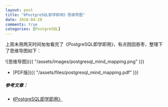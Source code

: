 ```yaml
---
layout: post
title: "《PostgreSQL即学即用》思维导图"
date: 2018-04-20
comments: true
categories: [PostgreSQL]
---
```


上周末用两天时间匆匆看完了《PostgreSQL即学即用》，有点囫囵吞枣，整理下了思维导图如下：

![思维导图]({{ "/assets/images/postgresql_mind_mapping.png" }})

- [PDF版]({{ "/assets/files/postgresql_mind_mapping.pdf" }})

##### 参考文章：

- [《PostgreSQL即学即用》](https://book.douban.com/subject/26694233/)
